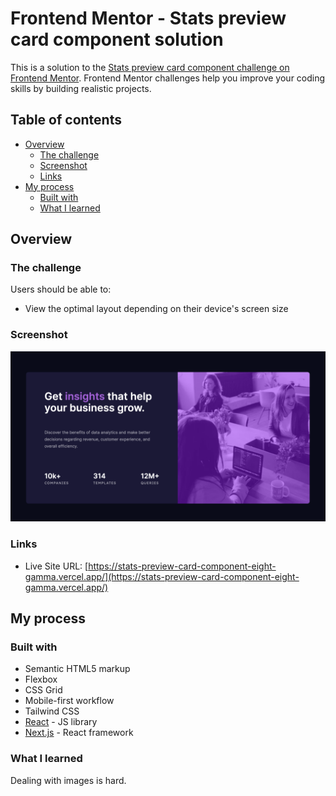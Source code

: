 # Frontend Mentor - Stats preview card component solution

This is a solution to the [Stats preview card component challenge on Frontend Mentor](https://www.frontendmentor.io/challenges/stats-preview-card-component-8JqbgoU62). Frontend Mentor challenges help you improve your coding skills by building realistic projects.

## Table of contents

- [Overview](#overview)
  - [The challenge](#the-challenge)
  - [Screenshot](#screenshot)
  - [Links](#links)
- [My process](#my-process)
  - [Built with](#built-with)
  - [What I learned](#what-i-learned)

## Overview

### The challenge

Users should be able to:

- View the optimal layout depending on their device's screen size

### Screenshot

![](./screenshot.png)

### Links

- Live Site URL: [https://stats-preview-card-component-eight-gamma.vercel.app/](https://stats-preview-card-component-eight-gamma.vercel.app/)

## My process

### Built with

- Semantic HTML5 markup
- Flexbox
- CSS Grid
- Mobile-first workflow
- Tailwind CSS
- [React](https://reactjs.org/) - JS library
- [Next.js](https://nextjs.org/) - React framework

### What I learned

Dealing with images is hard.

